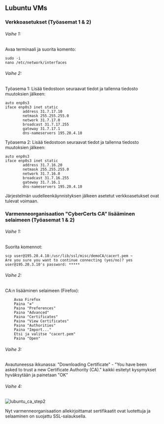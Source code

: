 ## Lubuntu VMs

### Verkkoasetukset (Työasemat 1 & 2)

###### Vaihe 1:

Avaa terminaali ja suorita komento:

```
sudo -i
nano /etc/network/interfaces
```

###### Vaihe 2:

Työasema 1: Lisää tiedostoon seuraavat tiedot ja tallenna tiedosto muutoksien jälkeen:

```
auto enp0s3
iface enp0s3 inet static
        address 31.7.17.10
        netmask 255.255.255.0
        network 31.7.17.0
        broadcast 31.7.17.255
        gateway 31.7.17.1
        dns-nameservers 195.20.4.10
```

Työasema 2: Lisää tiedostoon seuraavat tiedot ja tallenna tiedosto muutoksien jälkeen:

```
auto enp0s3
iface enp0s3 inet static
        address 31.7.16.20
        netmask 255.255.255.0
        network 31.7.16.0
        broadcast 31.7.16.255
        gateway 31.7.16.1
        dns-nameservers 195.20.4.10
```

Järjestelmän uudelleenkäynnistyksen jälkeen asetetut verkkoasetukset ovat tulevat voimaan.


### Varmenneorganisaation "CyberCerts CA” lisääminen selaimeen (Työasemat 1 & 2)

###### Vaihe 1:

Suorita komennot:

```
scp user@195.20.4.10:/usr/lib/ssl/misc/demoCA/cacert.pem ~
Are you sure you want to continue connecting (yes/no)? yes
user@195.20.3.10's password: *****
``` 

###### Vaihe 2:

CA:n lisääminen selaimeen (Firefox):

        Avaa Firefox
        Paina "≡"
        Paina "Preferences"
        Paina "Advanced"
        Paina "Certificates"
        Paina "View Certificates"
        Paina "Authorities"
        Paina "Import..."
        Etsi ja valitse "cacert.pem"
        Paina "Open"
        
        
###### Vaihe 3:    

Avautuneessa ikkunassa: "Downloading Certificate" - "You have been asked to trust a new Certificate Authority (CA)." kaikki esitetyt kysymykset hyväksytään ja painetaan "OK"


###### Vaihe 4:   


![lubuntu_ca_step2](https://user-images.githubusercontent.com/16650292/32941325-18f2e8a0-cb8e-11e7-9bbd-69f92bb873b8.png)


Nyt varmenneorganisaation allekirjoittamat sertifikaatit ovat luotettuja ja selaaminen on suojattu SSL-salauksella.
